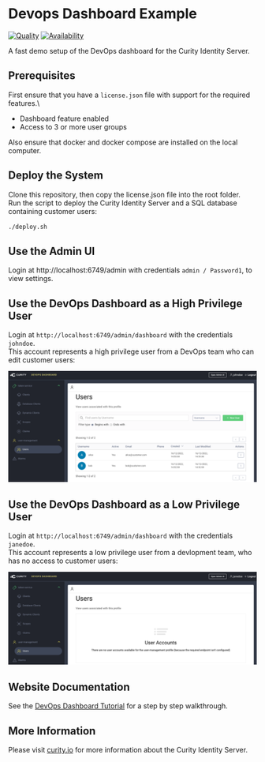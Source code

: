 # Devops Dashboard Example

[![Quality](https://img.shields.io/badge/quality-demo-red)](https://curity.io/resources/code-examples/status/)
[![Availability](https://img.shields.io/badge/availability-source-blue)](https://curity.io/resources/code-examples/status/)

A fast demo setup of the DevOps dashboard for the Curity Identity Server.

## Prerequisites

First ensure that you have a `license.json` file with support for the required features.\

- Dashboard feature enabled
- Access to 3 or more user groups 

Also ensure that docker and docker compose are installed on the local computer.

## Deploy the System

Clone this repository, then copy the license.json file into the root folder.\
Run the script to deploy the Curity Identity Server and a SQL database containing customer users:

```bash
./deploy.sh
```

## Use the Admin UI

Login at http://localhost:6749/admin with credentials `admin / Password1`, to view settings.

## Use the DevOps Dashboard as a High Privilege User

Login at `http://localhost:6749/admin/dashboard` with the credentials `johndoe`.\
This account represents a high privilege user from a DevOps team who can edit customer users:

![DevOps User](doc/devops-user-access.png)

## Use the DevOps Dashboard as a Low Privilege User

Login at `http://localhost:6749/admin/dashboard` with the credentials `janedoe`.\
This account represents a low privilege user from a devlopment team, who has no access to customer users:

![Developer User](doc/developer-user-access.png)

## Website Documentation

See the [DevOps Dashboard Tutorial](https://curity.io/resources/learn/devops-dashboard-user-administration) for a step by step walkthrough.

## More Information

Please visit [curity.io](https://curity.io/) for more information about the Curity Identity Server.
